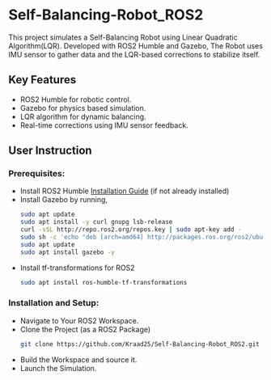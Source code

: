 # Self-Balancing-Robot_ROS2
 This project simulates a Self-Balancing Robot using Linear Quadratic Algorithm(LQR). Developed with ROS2 Humble and Gazebo, The Robot uses IMU sensor to gather data and the LQR-based corrections to stabilize itself.

## Key Features
 * ROS2 Humble for robotic control.
 * Gazebo for physics based simulation.
 * LQR algorithm for dynamic balancing.
 * Real-time corrections using IMU sensor feedback.

## User Instruction
### Prerequisites:
 * Install ROS2 Humble [Installation Guide](https://docs.ros.org/en/humble/Installation.html) (if not already installed)
 * Install Gazebo by running,
    ```bash
    sudo apt update
    sudo apt install -y curl gnupg lsb-release
    curl -sSL http://repo.ros2.org/repos.key | sudo apt-key add -
    sudo sh -c 'echo "deb [arch=amd64] http://packages.ros.org/ros2/ubuntu $(lsb_release -cs) main" > /etc/apt/sources.list.d/ros2-latest.list'
    sudo apt update
    sudo apt install gazebo -y

 * Install tf-transformations for ROS2
    ```bash
    sudo apt install ros-humble-tf-transformations

### Installation and Setup:
 * Navigate to Your ROS2 Workspace.
 * Clone the Project (as a ROS2 Package)
    ```bash
    git clone https://github.com/Kraad25/Self-Balancing-Robot_ROS2.git [package_name]
 * Build the Workspace and source it.
 * Launch the Simulation.
